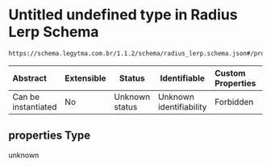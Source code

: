 # Untitled undefined type in Radius Lerp Schema

```txt
https://schema.legytma.com.br/1.1.2/schema/radius_lerp.schema.json#/properties
```




| Abstract            | Extensible | Status         | Identifiable            | Custom Properties | Additional Properties | Access Restrictions | Defined In                                                                            |
| :------------------ | ---------- | -------------- | ----------------------- | :---------------- | --------------------- | ------------------- | ------------------------------------------------------------------------------------- |
| Can be instantiated | No         | Unknown status | Unknown identifiability | Forbidden         | Allowed               | none                | [radius_lerp.schema.json\*](../schema/radius_lerp.schema.json) |

## properties Type

unknown
